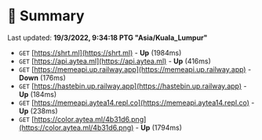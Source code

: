 # 📖 Summary
Last updated: **19/3/2022, 9:34:18 PTG "Asia/Kuala_Lumpur"**

- `GET` [https://shrt.ml](https://shrt.ml) - **Up** (1984ms)
- `GET` [https://api.aytea.ml](https://api.aytea.ml) - **Up** (416ms)
- `GET` [https://memeapi.up.railway.app](https://memeapi.up.railway.app) - **Down** (176ms)
- `GET` [https://hastebin.up.railway.app](https://hastebin.up.railway.app) - **Up** (184ms)
- `GET` [https://memeapi.aytea14.repl.co](https://memeapi.aytea14.repl.co) - **Up** (238ms)
- `GET` [https://color.aytea.ml/4b31d6.png](https://color.aytea.ml/4b31d6.png) - **Up** (1794ms)
